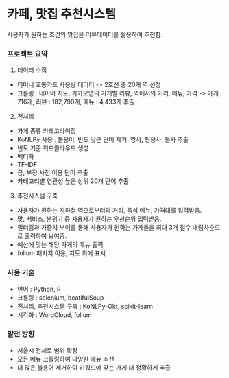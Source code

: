 # 카페, 맛집 추천시스템
사용자가 원하는 조건의 맛집을 리뷰데이터를 활용하여 추천함.




### 프로젝트 요약
1. 데이터 수집 
* 티머니 교통카드 사용량 데이터 -> 2호선 중 20개 역 선정
* 크롤링 : 네이버 지도, 카카오맵의 가게별 리뷰, 역에서의 거리, 메뉴, 가격 -> 가게 : 716개, 리뷰 : 182,790개, 메뉴 : 4,433개 추출


2. 전처리
* 가게 종류 카테고라이징
* KoNLPy 사용 : 불용어, 빈도 낮은 단어 제거. 명사, 형용사, 동사 추출
* 빈도 기준 워드클라우드 생성
* 벡터화
* TF-IDF 
* 긍, 부정 사전 이용 단어 추출
* 카테고리별 연관성 높은 상위 20개 단어 추출

3. 추천시스템 구축
* 사용자가 원하는 지하철 역으로부터의 거리, 음식 메뉴, 가격대를 입력받음.
* 맛, 서비스, 분위기 중 사용자가 원하는 우선순위 입력받음.
* 필터링과 가중치 부여를 통해 사용자가 원하는 가게들을 최대 3개 점수 내림차순으로 출력하여 보여줌.
* 예산에 맞는 해당 가게의 메뉴 출력
* folium 패키지 이용, 지도 위에 표시


### 사용 기술
* 언어 : Python, R
* 크롤링 : selenium, beatifulSoup
* 전처리, 추천시스템 구축 : KoNLPy-Okt, scikit-learn
* 시각화 : WordCloud, folium 


### 발전 방향
* 서울시 전체로 범위 확장
* 모든 메뉴 크롤링하여 다양한 메뉴 추천
* 더 많은 불용어 제거하여 키워드에 맞는 가게 더 정확하게 추출
